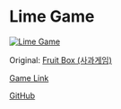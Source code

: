 # Lime Game

[![Lime Game](https://ysw.kr/img/lime-game.png)](https://li.me.kr)

Original: [Fruit Box (사과게임)](https://en.gamesaien.com/game/fruit_box/)

[Game Link](https://li.me.kr)

[GitHub](https://github.com/YangSeungWon/lime-game)
